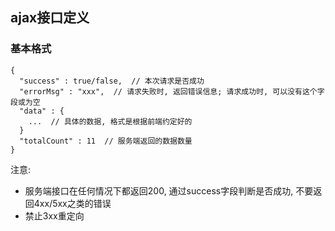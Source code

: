 ## ajax接口定义

### 基本格式

```
{
  "success" : true/false,  // 本次请求是否成功
  "errorMsg" : "xxx",  // 请求失败时, 返回错误信息; 请求成功时, 可以没有这个字段或为空
  "data" : {
    ...  // 具体的数据, 格式是根据前端约定好的
  }
  "totalCount" : 11  // 服务端返回的数据数量
}
```

注意:
* 服务端接口在任何情况下都返回200, 通过success字段判断是否成功, 不要返回4xx/5xx之类的错误
* 禁止3xx重定向
